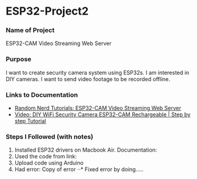 # ESP32-Project2

### Name of Project
ESP32-CAM Video Streaming Web Server

### Purpose
I want to create security camera system using ESP32s. I am interested in DIY cameras.  I want to send video footage to be recorded offline. 

### Links to Documentation
* [Random Nerd Tutorials: ESP32-CAM Video Streaming Web Server](https://randomnerdtutorials.com/esp32-cam-video-streaming-web-server-camera-home-assistant/)
* [Video: DIY WiFi Security Camera ESP32-CAM Rechargeable | Step by step Tutorial](https://www.youtube.com/watch?v=0uz-YrfaSO8)


### Steps I Followed (with notes)
1. Installed ESP32 drivers on Macbook Air.  Documentation: 
2. Used the code from link:
3. Upload code using Arduino
4. Had error: Copy of error
⋅⋅* Fixed error by doing.....
